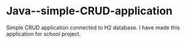 # Java--simple-CRUD-application

Simple CRUD application connected to H2 database. I have made this application for school project.
